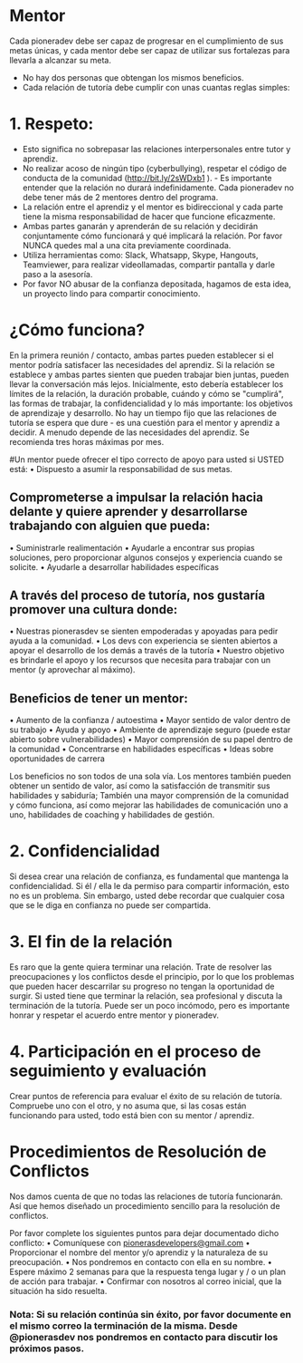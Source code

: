 # Mentor

Cada pioneradev debe ser capaz de progresar en el cumplimiento de sus metas únicas, y cada mentor debe ser capaz de utilizar sus fortalezas para llevarla a alcanzar su meta.  
- No hay dos personas que obtengan los mismos beneficios. 
- Cada relación de tutoría debe cumplir con unas cuantas reglas simples:

# 1. Respeto: 
- Esto significa no sobrepasar las relaciones interpersonales entre tutor y aprendiz. 
- No realizar acoso de ningún tipo (cyberbullying), respetar el código de conducta de la comunidad (http://bit.ly/2sWDxb1 ).  - Es importante entender que la relación no durará indefinidamente. Cada pioneradev no debe tener más de 2 mentores dentro del programa. 
- La relación entre el aprendiz y el mentor es bidireccional y cada parte tiene la misma responsabilidad de hacer que funcione eficazmente. 
- Ambas partes ganarán y aprenderán de su relación y decidirán conjuntamente cómo funcionará y qué implicará la relación. Por favor NUNCA quedes mal a una cita previamente coordinada. 
- Utiliza herramientas como: Slack, Whatsapp, Skype, Hangouts, Teamviewer, para realizar videollamadas, compartir pantalla y darle paso a la asesoría. 
- Por favor NO abusar de la confianza depositada, hagamos de esta idea, un proyecto lindo para compartir conocimiento. 

# ¿Cómo funciona? 
En la primera reunión / contacto, ambas partes pueden establecer si el mentor podría satisfacer las necesidades del aprendiz. Si la relación se establece y ambas partes sienten que pueden trabajar bien juntas, pueden llevar la conversación más lejos. Inicialmente, esto debería establecer los límites de la relación, la duración probable, cuándo y cómo se "cumplirá", las formas de trabajar, la confidencialidad y lo más importante: los objetivos de aprendizaje y desarrollo. No hay un tiempo fijo que las relaciones de tutoría se espera que dure - es una cuestión para el mentor y aprendiz a decidir. A menudo depende de las necesidades del aprendiz. Se recomienda tres horas máximas por mes.

#Un mentor puede ofrecer el tipo correcto de apoyo para usted si USTED está:
•	Dispuesto a asumir la responsabilidad de sus metas.
## Comprometerse a impulsar la relación hacia delante y quiere aprender y desarrollarse trabajando con alguien que pueda:
•	Suministrarle realimentación
•	Ayudarle a encontrar sus propias soluciones, pero proporcionar algunos consejos y experiencia cuando se solicite.
•	Ayudarle a desarrollar habilidades específicas

## A través del proceso de tutoría, nos gustaría promover una cultura donde:

•	Nuestras pionerasdev se sienten empoderadas y apoyadas para pedir ayuda a la comunidad. 
•	Los devs con experiencia se sienten abiertos a apoyar el desarrollo de los demás a través de la tutoría
•	Nuestro objetivo es brindarle el apoyo y los recursos que necesita para trabajar con un mentor (y aprovechar al máximo).

## Beneficios de tener un mentor: 
•	Aumento de la confianza / autoestima
•	Mayor sentido de valor dentro de su trabajo
•	Ayuda y apoyo
•	Ambiente de aprendizaje seguro (puede estar abierto sobre vulnerabilidades)
•	Mayor comprensión de su papel dentro de la comunidad
•	Concentrarse en habilidades específicas
•	Ideas sobre oportunidades de carrera

Los beneficios no son todos de una sola vía. Los mentores también pueden obtener un sentido de valor, así como la satisfacción de transmitir sus habilidades y sabiduría; También una mayor comprensión de la comunidad y cómo funciona, así como mejorar las habilidades de comunicación uno a uno, habilidades de coaching y habilidades de gestión.

# 2. Confidencialidad
Si desea crear una relación de confianza, es fundamental que mantenga la confidencialidad. Si él / ella le da permiso para compartir información, esto no es un problema. Sin embargo, usted debe recordar que cualquier cosa que se le diga en confianza no puede ser compartida.

# 3. El fin de la relación
Es raro que la gente quiera terminar una relación. Trate de resolver las preocupaciones y los conflictos desde el principio, por lo que los problemas que pueden hacer descarrilar su progreso no tengan la oportunidad de surgir. Si usted tiene que terminar la relación, sea profesional y discuta la terminación de la tutoría. Puede ser un poco incómodo, pero es importante honrar y respetar el acuerdo entre mentor y pioneradev.

# 4. Participación en el proceso de seguimiento y evaluación
Crear puntos de referencia para evaluar el éxito de su relación de tutoría. Compruebe uno con el otro, y no asuma que, si las cosas están funcionando para usted, todo está bien con su mentor / aprendiz.

# Procedimientos de Resolución de Conflictos
Nos damos cuenta de que no todas las relaciones de tutoría funcionarán. Así que hemos diseñado un procedimiento sencillo para la resolución de conflictos. 

Por favor complete los siguientes puntos para dejar documentado dicho conflicto: 
•	Comuníquese con pionerasdevelopers@gmail.com
•	Proporcionar el nombre del mentor y/o aprendiz y la naturaleza de su preocupación. 
•	Nos pondremos en contacto con ella en su nombre.
•	Espere máximo 2 semanas para que la respuesta tenga lugar y / o un plan de acción para trabajar.
•	Confirmar con nosotros al correo inicial, que la situación ha sido resuelta.
### Nota: Si su relación continúa sin éxito, por favor documente en el mismo correo la terminación de la misma. Desde @pionerasdev nos pondremos en contacto para discutir los próximos pasos.
